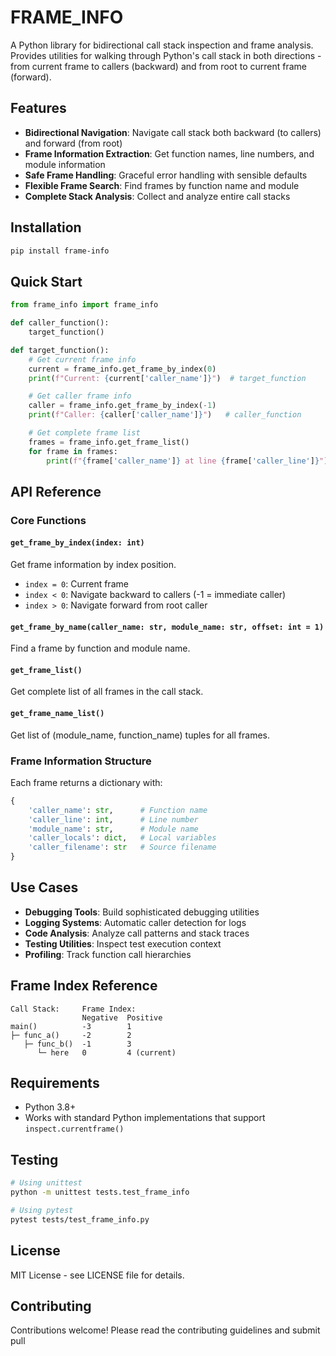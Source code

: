 # FRAME_INFO

A Python library for bidirectional call stack inspection and frame analysis. Provides utilities for walking through Python's call stack in both directions - from current frame to callers (backward) and from root to current frame (forward).

## Features

-   **Bidirectional Navigation**: Navigate call stack both backward (to callers) and forward (from root)
-   **Frame Information Extraction**: Get function names, line numbers, and module information
-   **Safe Frame Handling**: Graceful error handling with sensible defaults
-   **Flexible Frame Search**: Find frames by function name and module
-   **Complete Stack Analysis**: Collect and analyze entire call stacks

## Installation

```bash
pip install frame-info
```

## Quick Start

```python
from frame_info import frame_info

def caller_function():
    target_function()

def target_function():
    # Get current frame info
    current = frame_info.get_frame_by_index(0)
    print(f"Current: {current['caller_name']}")  # target_function

    # Get caller frame info
    caller = frame_info.get_frame_by_index(-1)
    print(f"Caller: {caller['caller_name']}")   # caller_function

    # Get complete frame list
    frames = frame_info.get_frame_list()
    for frame in frames:
        print(f"{frame['caller_name']} at line {frame['caller_line']}")
```

## API Reference

### Core Functions

#### `get_frame_by_index(index: int)`

Get frame information by index position.

-   `index = 0`: Current frame
-   `index < 0`: Navigate backward to callers (-1 = immediate caller)
-   `index > 0`: Navigate forward from root caller

#### `get_frame_by_name(caller_name: str, module_name: str, offset: int = 1)`

Find a frame by function and module name.

#### `get_frame_list()`

Get complete list of all frames in the call stack.

#### `get_frame_name_list()`

Get list of (module_name, function_name) tuples for all frames.

### Frame Information Structure

Each frame returns a dictionary with:

```python
{
    'caller_name': str,      # Function name
    'caller_line': int,      # Line number
    'module_name': str,      # Module name
    'caller_locals': dict,   # Local variables
    'caller_filename': str   # Source filename
}
```

## Use Cases

-   **Debugging Tools**: Build sophisticated debugging utilities
-   **Logging Systems**: Automatic caller detection for logs
-   **Code Analysis**: Analyze call patterns and stack traces
-   **Testing Utilities**: Inspect test execution context
-   **Profiling**: Track function call hierarchies

## Frame Index Reference

```
Call Stack:     Frame Index:
                Negative  Positive
main()          -3        1
├─ func_a()     -2        2
   ├─ func_b()  -1        3
      └─ here   0         4 (current)
```

## Requirements

-   Python 3.8+
-   Works with standard Python implementations that support `inspect.currentframe()`

## Testing

```bash
# Using unittest
python -m unittest tests.test_frame_info

# Using pytest
pytest tests/test_frame_info.py
```

## License

MIT License - see LICENSE file for details.

## Contributing

Contributions welcome! Please read the contributing guidelines and submit pull
